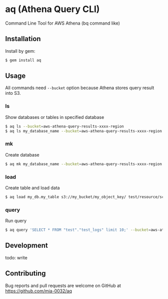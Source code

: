 # aq (Athena Query CLI)

Command Line Tool for AWS Athena (bq command like)

## Installation

Install by gem:

```bash
$ gem install aq
```

## Usage

All commands need `--bucket` option because Athena stores query result into S3.

### ls

Show databases or tables in specified database

```bash
$ aq ls --bucket=aws-athena-query-results-xxxx-region
$ aq ls my_database_name --bucket=aws-athena-query-results-xxxx-region
```

### mk

Create database

```bash
$ aq mk my_database_name --bucket=aws-athena-query-results-xxxx-region
```

### load

Create table and load data

```bash
$ aq load my_db.my_table s3://my_bucket/my_object_key/ test/resource/schema.json --partitioning dt:string --bucket=aws-athena-query-results-xxxx-region
```

### query

Run query

```bash
$ aq query 'SELECT * FROM "test"."test_logs" limit 10;' --bucket=aws-athena-query-results-xxxx-region
```

## Development

todo: write

## Contributing

Bug reports and pull requests are welcome on GitHub at https://github.com/mia-0032/aq
